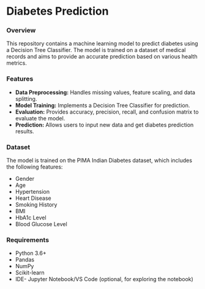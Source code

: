 # Diabetes Prediction
### Overview

This repository contains a machine learning model to predict diabetes using a Decision Tree Classifier. The model is trained on a dataset of medical records and aims to provide an accurate prediction based on various health metrics.

### Features

- **Data Preprocessing:** Handles missing values, feature scaling, and data splitting.
- **Model Training:** Implements a Decision Tree Classifier for prediction.
- **Evaluation:** Provides accuracy, precision, recall, and confusion matrix to evaluate the model.
- **Prediction:** Allows users to input new data and get diabetes prediction results.

### Dataset

The model is trained on the PIMA Indian Diabetes dataset, which includes the following features:

- Gender
- Age
- Hypertension
- Heart Disease
- Smoking History
- BMI
- HbA1c Level
- Blood Glucose Level

### Requirements

- Python 3.6+
- Pandas
- NumPy
- Scikit-learn
- IDE- Jupyter Notebook/VS Code (optional, for exploring the notebook)
